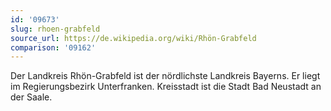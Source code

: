 ```yaml
---
id: '09673'
slug: rhoen-grabfeld
source_url: https://de.wikipedia.org/wiki/Rhön-Grabfeld
comparison: '09162'
---
```


Der Landkreis Rhön-Grabfeld ist der nördlichste Landkreis Bayerns. Er liegt im Regierungsbezirk Unterfranken. Kreisstadt ist die Stadt Bad Neustadt an der Saale.
